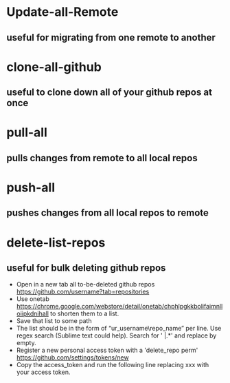 # Update-all-Remote
## useful for migrating from one remote to another

# clone-all-github
## useful to clone down all of your github repos at once

# pull-all
## pulls changes from remote to all local repos

# push-all
## pushes changes from all local repos to remote


# delete-list-repos
## useful for bulk deleting github repos

- Open in a new tab all to-be-deleted github repos https://github.com/username?tab=repositories
- Use onetab https://chrome.google.com/webstore/detail/onetab/chphlpgkkbolifaimnlloiipkdnihall to shorten them to a list.
- Save that list to some path
- The list should be in the form of “ur_username\repo_name” per line. Use regex search (Sublime text could help). Search for ' |.*' and replace by empty.
- Register a new personal access token with a 'delete_repo perm' https://github.com/settings/tokens/new
- Copy the access_token and run the following line replacing xxx with your access token.
